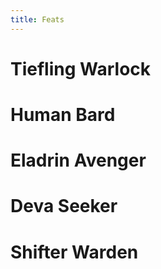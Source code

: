 ```yaml
---
title: Feats
---
```

 
# Tiefling Warlock

# Human Bard

# Eladrin Avenger

# Deva Seeker

# Shifter Warden
